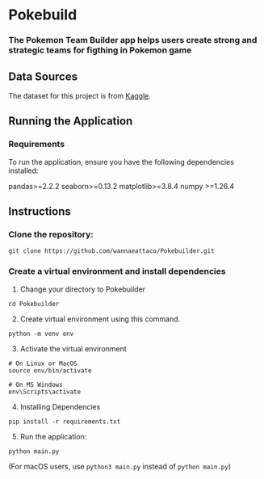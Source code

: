 # Pokebuild
### The Pokemon Team Builder app helps users create strong and strategic teams for figthing in Pokemon game

## Data Sources

The dataset for this project is from [Kaggle](https://www.kaggle.com/datasets/arnavvvvv/pokemon-pokedex/data
).

## Running the Application

### Requirements

To run the application, ensure you have the following dependencies installed:

pandas>=2.2.2
seaborn>=0.13.2
matplotlib>=3.8.4
numpy >=1.26.4

## Instructions

### Clone the repository:

```
git clone https://github.com/wannaeattaco/Pokebuilder.git
```

### Create a virtual environment and install dependencies

1. Change your directory to Pokebuilder
```
cd Pokebuilder
```
2. Create virtual environment using this command.
```
python -m venv env
```

3. Activate the virtual environment
```
# On Linux or MacOS
source env/bin/activate

# On MS Windows
env\Scripts\activate
```

4. Installing Dependencies
```
pip install -r requirements.txt
```

5. Run the application:

```
python main.py
```

(For macOS users, use `python3 main.py` instead of `python main.py`)
